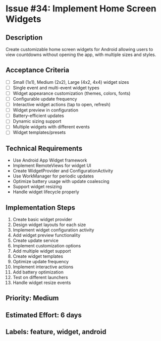 # Issue #34: Implement Home Screen Widgets

## Description
Create customizable home screen widgets for Android allowing users to view countdowns without opening the app, with multiple sizes and styles.

## Acceptance Criteria
- [ ] Small (1x1), Medium (2x2), Large (4x2, 4x4) widget sizes
- [ ] Single event and multi-event widget types
- [ ] Widget appearance customization (themes, colors, fonts)
- [ ] Configurable update frequency
- [ ] Interactive widget actions (tap to open, refresh)
- [ ] Widget preview in configuration
- [ ] Battery-efficient updates
- [ ] Dynamic sizing support
- [ ] Multiple widgets with different events
- [ ] Widget templates/presets

## Technical Requirements
- Use Android App Widget framework
- Implement RemoteViews for widget UI
- Create WidgetProvider and ConfigurationActivity
- Use WorkManager for periodic updates
- Optimize battery usage with update coalescing
- Support widget resizing
- Handle widget lifecycle properly

## Implementation Steps
1. Create basic widget provider
2. Design widget layouts for each size
3. Implement widget configuration activity
4. Add widget preview functionality
5. Create update service
6. Implement customization options
7. Add multiple widget support
8. Create widget templates
9. Optimize update frequency
10. Implement interactive actions
11. Add battery optimization
12. Test on different launchers
13. Handle widget resize events

## Priority: Medium
## Estimated Effort: 6 days
## Labels: feature, widget, android